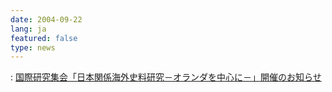 ```yaml
---
date: 2004-09-22
lang: ja
featured: false
type: news
---
```

: <a href="news-2007/041019njconference">国際研究集会「日本関係海外史料研究－オランダを中心に－」開催のお知らせ</a>

